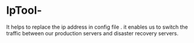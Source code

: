 # IpTool-
It helps to replace the ip address in config file  . it enables us to switch  the traffic between  our production   servers and disaster recovery servers.
